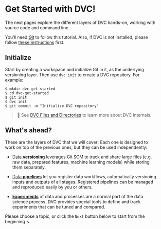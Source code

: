 # Get Started with DVC!

The next pages explore the different layers of DVC hands-on, working with source
code and command line.

You'll need [Git](https://git-scm.com) to follow this tutorial. Also, if DVC is
not installed, please follow [these instructions](/doc/install) first.

## Initialize

Start by creating a <abbr>workspace</abbr> and initialize Git in it, as the
underlying versioning layer. Then use `dvc init` to create a <abbr>DVC
repository</abbr>. For example:

```dvc
$ mkdir dvc-get-started
$ cd dvc-get-started
$ git init
$ dvc init
$ git commit -m "Initialize DVC repository"
```

> 📖 See [DVC Files and Directories](/doc/user-guide/dvc-files-and-directories)
> to learn more about DVC internals.

## What's ahead?

These are the layers of DVC that we will cover; Each one is designed to work on
top of the previous ones, but they can be used independently:

- [Data **versioning**](/doc/tutorials/get-started/data-versioning) leverages
  Git SCM to track and share large files (e.g. raw data, prepared features,
  machine learning models) while storing them separately.

- [Data **pipelines**](/doc/tutorials/get-started/data-pipelines) let you
  register data workflows, automatically versioning inputs and outputs of all
  stages. Registered pipelines can be managed and reproduced easily by you or
  others.

- [**Experiments**](/doc/tutorials/get-started/experiments) of data and
  processes are a normal part of the data science process. DVC provides special
  tools to define and track experiments that can be tuned and compared.

Please choose a topic, or click the `Next` button below to start from the
beginning ↘
